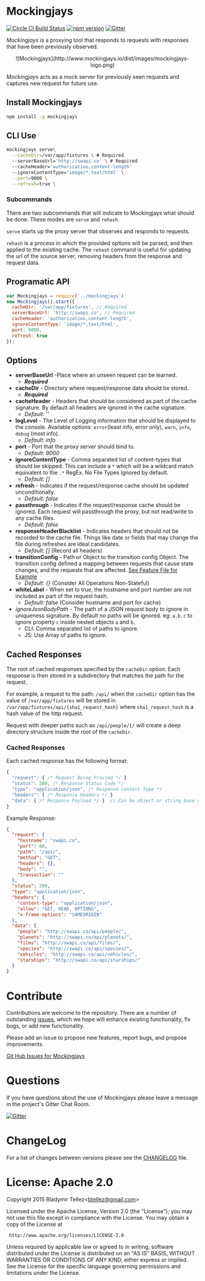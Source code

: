Mockingjays
========================

[![Circle CI Build Status](https://circleci.com/gh/blad/mockingjays.png?circle-token=a4bd29bc70058220eb8e663e848ff4448231d79a)](https://circleci.com/gh/blad/mockingjays)
[![npm version](https://badge.fury.io/js/mockingjays.svg)](https://www.npmjs.com/package/mockingjays)
[![Gitter](https://badges.gitter.im/blad/mockingjays.svg)](https://gitter.im/blad/mockingjays?utm_source=badge&utm_medium=badge&utm_campaign=pr-badge)

*Mockingjays* is a proxying tool that responds to requests with responses that have been previously observed.

<center>
![Mockingjays](http://www.mockingjays.io/dist/images/mockingjays-logo.png)
</center>

*Mockingjays* acts as a mock server for previously seen requests and captures new request for future use.

## Install Mockingjays
```bash
npm install -g mockingjays
```

## CLI Use
```bash
mockingjays serve\
  --cacheDir=/var/app/fixtures \ # Required
  --serverBaseUrl='http://swapi.co' \ # Required
  --cacheHeader='authorization,content-length'
  --ignoreContentType='image/*,text/html' \
  --port=9000 \
  --refresh=true \
```

### Subcommands

There are two subcommands that will indicate to Mockingjays what should be done.
These modes are `serve` and `rehash`.

`serve` starts up the proxy server that observes and responds to requests.

`rehash` is a process in which the provided options will be parsed, and then applied
to the existing cache. The `rehash` command is useful for updating the url of the
source server, removing headers from the response and request data.

## Programatic API
```javascript
var Mockingjays = require('../mockingjays')
new Mockingjays().start({
  cacheDir: '/var/app/fixtures', // Required
  serverBaseUrl: 'http://swapi.co', // Required
  cacheHeader: 'authorization,content-length',
  ignoreContentType: 'image/*,text/html',
  port: 9000,
  refresh: true
});
```

## Options

- **serverBaseUrl** -Place where an unseen request can be learned.   
  - ***Required***
- **cacheDir** - Directory where request/response data should be stored.
  - ***Required***
- **cacheHeader** - Headers that should be considered as part of the cache signature. By default all headers are ignored in the cache signature.
  - *Default: ''*
- **logLevel** - The Level of Logging information that should be displayed to the console. Available options: `error`(least info, error only), `warn`, `info`, `debug` (most info).
  - *Default: info*
- **port** - Port that the proxy server should bind to.
  - *Default: 9000*
- **ignoreContentType** - Comma separated list of content-types that should be skipped. This can include a `*` which will be a wildcard match equivalent to the `.*` RegEx. No File Types Ignored by default.
  - *Default: []*
- **refresh** - Indicates if the request/response cache should be updated unconditionally.
  - *Default: false*
- **passthrough** - Indicates if the request/response cache should be ignored. Each request will passthrough the proxy, but not read/write to any cache files.
  - *Default: false*
- **responseHeaderBlacklist** - Indicates headers that should not be recorded to the cache file. Things like date or fields that may change the file during refreshes are ideal candidates.
  - *Default: []* (Record all headers)
- **transitionConfig** - Path or Object to the transition config Object. The transition config defined a mapping between requests that cause state changes, and the requests that are affected. [See Feature File for Example](features/stateful_requests.feature)
  - *Default: {}* (Consider All Operations Non-Stateful)
- **whiteLabel** - When set to true, the hostname and port number are not included as part of the request hash.
  - *Default: false* (Consider hostname and port for cache)
- *ignoreJsonBodyPath* - The path of a JSON request body to ignore in uniqueness signature. By default no paths will be ignored. eg: `a.b.c` to ignore property `c` inside nested objects `a` and `b`.
  - CLI: Comma separated list of paths to ignore.
  - JS: Use Array of paths to ignore.

## Cached Responses

The root of cached responses specified by the `cacheDir` option. Each response
is then stored in a subdirectory that matches the path for the request.

For example, a request to the path: `/api/` when the `cacheDir` option has the value of `/var/app/fixtures`
will be stored in `/var/app/fixtures/api/{sha1_request_hash}` where `sha1_request_hash` is a
hash value of the http request.

Request with deeper paths such as `/api/people/1/` will create a deep directory structure
inside the root of the `cacheDir`.

### Cached Responses

Each cached response has the following format:
```javascript
{
  "request": { /* Request Being Proxied */ }
  "status": 200, /* Response Status Code */
  "type": "application/json", /* Response Content Type */
  "headers": { /* Response Headers */ }
  "data": { /* Response Payload */ }  // Can be object or string base on content type
}
```

Example Response:
```json
{
  "request": {
    "hostname": "swapi.co",
    "port": 80,
    "path": "/api/",
    "method": "GET",
    "headers": {},
    "body": "",
    "transaction": ""
  },
  "status": 200,
  "type": "application/json",
  "headers": {
    "content-type": "application/json",
    "allow": "GET, HEAD, OPTIONS",
    "x-frame-options": "SAMEORIGIN"
  },
  "data": {
    "people": "http://swapi.co/api/people/",
    "planets": "http://swapi.co/api/planets/",
    "films": "http://swapi.co/api/films/",
    "species": "http://swapi.co/api/species/",
    "vehicles": "http://swapi.co/api/vehicles/",
    "starships": "http://swapi.co/api/starships/"
  }
}
```

# Contribute

Contributions are welcome to the repository. There are a number of outstanding [issues](https://github.com/blad/mockingjays/issues), which we hope will enhance existing functionality, fix bugs, or add new functionality.

Please add an issue to propose new features, report bugs, and propose improvements.

[Git Hub Issues for Mockingjays](https://github.com/blad/mockingjays/issues)

# Questions

If you have questions about the use of Mockingjays please leave a message in the project's Gitter Chat Room.

[![Gitter](https://badges.gitter.im/blad/mockingjays.svg)](https://gitter.im/blad/mockingjays?utm_source=badge&utm_medium=badge&utm_campaign=pr-badge)

# ChangeLog

For a list of changes between versions please see the [CHANGELOG](./CHANGELOG.md) file.

# License: Apache 2.0
Copyright 2015 Bladymir Tellez\<btellez@gmail.com\>

 Licensed under the Apache License, Version 2.0 (the "License");
 you may not use this file except in compliance with the License.
 You may obtain a copy of the License at

     http://www.apache.org/licenses/LICENSE-2.0

 Unless required by applicable law or agreed to in writing, software
 distributed under the License is distributed on an "AS IS" BASIS,
 WITHOUT WARRANTIES OR CONDITIONS OF ANY KIND, either express or implied.
 See the License for the specific language governing permissions and
 limitations under the License.
